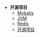 - **开源项目**
  - [Mybatis](backend/mybatis/index.md)
  - [JVM](backend/jvm/jvm_index.md)
  - [Redis](backend/redis/redis_index.md)
  - [开源项目](backend/OpenSourceProj/osp_index.md)
